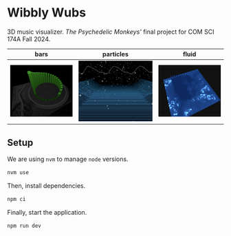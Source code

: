 # Wibbly Wubs

3D music visualizer. _The Psychedelic Monkeys'_ final project for COM SCI 174A
Fall 2024.

|          bars          |          particles          |          fluid          |
| :--------------------: | :-------------------------: | :---------------------: |
| ![](./images/bars.jpg) | ![](./images/particles.jpg) | ![](./images/fluid.jpg) |

## Setup

We are using `nvm` to manage `node` versions.

```sh
nvm use
```

Then, install dependencies.

```sh
npm ci
```

Finally, start the application.

```sh
npm run dev
```
